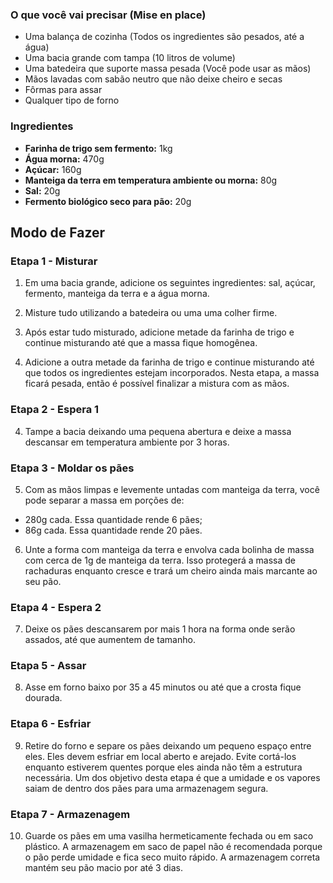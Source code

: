 ### O que você vai precisar (Mise en place)
- Uma balança de cozinha (Todos os ingredientes são pesados, até a água)
- Uma bacia grande com tampa (10 litros de volume)
- Uma batedeira que suporte massa pesada (Você pode usar as mãos)
- Mãos lavadas com sabão neutro que não deixe cheiro e secas
- Fôrmas para assar
- Qualquer tipo de forno

### Ingredientes
- **Farinha de trigo sem fermento:** 1kg
- **Água morna:** 470g
- **Açúcar:** 160g
- **Manteiga da terra em temperatura ambiente ou morna:** 80g
- **Sal:** 20g
- **Fermento biológico seco para pão:** 20g

## Modo de Fazer

### Etapa 1 - Misturar

1. Em uma bacia grande, adicione os seguintes ingredientes: sal, açúcar, fermento, manteiga da terra e a água morna. 

2. Misture tudo utilizando a batedeira ou uma uma colher firme.

2. Após estar tudo misturado, adicione metade da farinha de trigo e continue misturando até que a massa fique homogênea.

3. Adicione a outra metade da farinha de trigo e continue misturando até que todos os ingredientes estejam incorporados. 
Nesta etapa, a massa ficará pesada, então é possível finalizar a mistura com as mãos.

### Etapa 2 - Espera 1
4. Tampe a bacia deixando uma pequena abertura e deixe a massa descansar em temperatura ambiente por 3 horas.

### Etapa 3 - Moldar os pães
5. Com as mãos limpas e levemente untadas com manteiga da terra, você pode separar a massa em porções de:
- 280g cada. Essa quantidade rende 6 pães;
- 86g cada. Essa quantidade rende 20 pães.

6. Unte a forma com manteiga da terra e envolva cada bolinha de massa com cerca de 1g de manteiga da terra. 
Isso protegerá a massa de rachaduras enquanto cresce e trará um cheiro ainda mais marcante ao seu pão.

### Etapa 4 - Espera 2
7. Deixe os pães descansarem por mais 1 hora na forma onde serão assados, até que aumentem de tamanho.

### Etapa 5 - Assar
8. Asse em forno baixo por 35 a 45 minutos ou até que a crosta fique dourada.

### Etapa 6 - Esfriar
9. Retire do forno e separe os pães deixando um pequeno espaço entre eles. Eles devem esfriar em local aberto e arejado.
Evite cortá-los enquanto estiverem quentes porque eles ainda não têm a estrutura necessária. 
Um dos objetivo desta etapa é que a umidade e os vapores saiam de dentro dos pães para uma armazenagem segura.

### Etapa 7 - Armazenagem
10. Guarde os pães em uma vasilha hermeticamente fechada ou em saco plástico. A armazenagem em saco de papel não é 
recomendada porque o pão perde umidade e fica seco muito rápido. A armazenagem correta mantém seu pão macio por até 3 dias.
